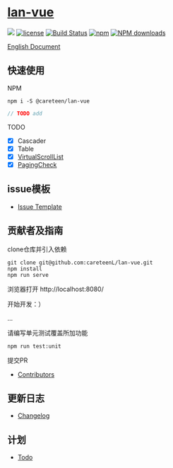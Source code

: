# [lan-vue](https://github.com/careteenL/lan-vue)
[![](https://img.shields.io/badge/Powered%20by-lan-brightgreen.svg)](https://github.com/careteenL/lan-vue)
[![license](https://img.shields.io/badge/license-MIT-blue.svg)](https://github.com/careteenL/lan-vue/blob/master/LICENSE)
[![Build Status](https://travis-ci.org/careteenL/lan-vue.svg?branch=master)](https://travis-ci.org/careteenL/lan-vue)
[![npm](https://img.shields.io/badge/npm-0.1.0-orange.svg)](https://www.npmjs.com/package/@careteen/lan-vue)
[![NPM downloads](http://img.shields.io/npm/dm/@careteen/lan-vue.svg?style=flat-square)](http://www.npmtrends.com/@careteen/lan-vue)

[English Document](./README.en_US.md)


## 快速使用

NPM
```shell
npm i -S @careteen/lan-vue
```

```js
// TODO add
```

TODO

- [x] Cascader
- [x] Table
- [x] [VirtualScrollList](https://github.com/careteenL/blog/blob/master/articles/vue-virtual-scroll-list.md)
- [x] [PagingCheck](./examples/Table/PagingCheck.md)

## issue模板

- [Issue Template](./ISSUETEMPLATE.md)

## 贡献者及指南

clone仓库并引入依赖
```shell
git clone git@github.com:careteenL/lan-vue.git
npm install
npm run serve
```
浏览器打开 http://localhost:8080/

开始开发：）

...

请编写单元测试覆盖所加功能
```shell
npm run test:unit
```
提交PR

- [Contributors](https://github.com/careteenL/lan-vue/graphs/contributors)

## 更新日志

- [Changelog](./CHANGELOG.md)

## 计划

- [Todo](./TODO.md)
